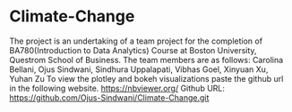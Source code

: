 # Climate-Change
The project is an undertaking of a team project for the completion of BA780(Introduction to Data Analytics) Course at Boston University, Questrom School of Business. The team members are as follows:
Carolina Bellani, Ojus Sindwani, Sindhura Uppalapati, Vibhas Goel, Xinyuan Xu, Yuhan Zu
To view the plotley and bokeh visualizations paste the github url in the following website. https://nbviewer.org/
Github URL: https://github.com/Ojus-Sindwani/Climate-Change.git
